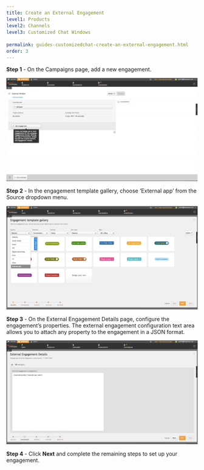 ```yaml
---
title: Create an External Engagement
level1: Products
level2: Channels
level3: Customized Chat Windows

permalink: guides-customizedchat-create-an-external-engagement.html
order: 3
---
```


**Step 1** - On the Campaigns page, add a new engagement.

![Customized1](img/customized1.png)

**Step 2** - In the engagement template gallery, choose ‘External app’ from the Source dropdown menu.

![Customized2](img/customized2.png)

**Step 3** - On the External Engagement Details page, configure the engagement’s properties. The external engagement configuration text area allows you to attach any property to the engagement in a JSON format. 

![Customized3](img/customized3.png)

**Step 4** - Click **Next** and complete the remaining steps to set up your engagement.